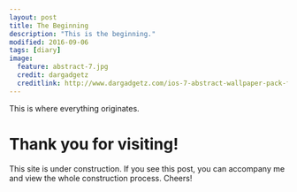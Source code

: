 ```yaml
---
layout: post
title: The Beginning
description: "This is the beginning."
modified: 2016-09-06
tags: [diary]
image:
  feature: abstract-7.jpg
  credit: dargadgetz
  creditlink: http://www.dargadgetz.com/ios-7-abstract-wallpaper-pack-for-iphone-5-and-ipod-touch-retina/
---
```


This is where everything originates.

# Thank you for visiting!
This site is under construction. If you see this post, you can accompany me and view the whole construction process. Cheers!
